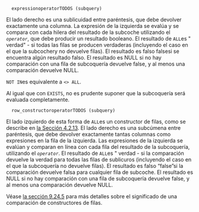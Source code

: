 ```
  expressionoperatorTODOS (subquery)
```

El lado derecho es una sublicuidad entre paréntesis, que debe  devolver exactamente una columna. La expresión de la izquierda se evalúa y se compara con cada hilera del resultado de la subcoche utilizando el *`operator`*, que debe producir un resultado booleano. El resultado de  `ALL`es " verdad" - si todas las filas se producen verdaderas (incluyendo el caso en el que la subcochery no devuelve filas). El resultado es falso falsesi se encuentra algún resultado falso. El resultado es NULL si no hay  comparación con una fila de subcoquería devuelve false, y al menos una  comparación devuelve NULL.

 `NOT IN`es equivalente a `<> ALL`.

Al igual que con `EXISTS`, no es prudente suponer que la subcoquería será evaluada completamente.

```
  row_constructoroperatorTODOS (subquery)
```

El lado izquierdo de esta forma de  `ALL`es un constructor de filas, como se describe en [la Sección 4.2.13](https://www.postgresql.org/docs/current/sql-expressions.html#SQL-SYNTAX-ROW-CONSTRUCTORS). El lado derecho es una subcúmena entre paréntesis, que debe devolver  exactamente tantas columnas como expresiones en la fila de la izquierda. Las expresiones de la izquierda se evalúan y comparan en línea con cada fila del resultado de la subcoquería, utilizando el *`operator`*. El resultado de  `ALL`es " verdad - si la comparación devuelve la verdad para todas las filas de sublicuros (incluyendo el caso en el que la subcoquería no devuelve filas). El  resultado es falso “false”si la comparación devuelve falsa para cualquier fila de subcoche. El  resultado es NULL si no hay comparación con una fila de subcoquería  devuelve false, y al menos una comparación devuelve NULL.

Véase [la sección 9.24.5](https://www.postgresql.org/docs/current/functions-comparisons.html#ROW-WISE-COMPARISON) para más detalles sobre el significado de una comparación de constructores de filas.